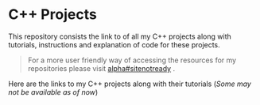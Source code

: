 # C++ Projects
This repository consists the link to of all my C++ projects along with  tutorials, instructions and explanation of code for these projects. 
>For a more user friendly way of accessing the resources for my  repositories please visit [alpha#sitenotready]() . 

Here are the links to my C++ projects along with their tutorials (*Some may not be available as of now*)


